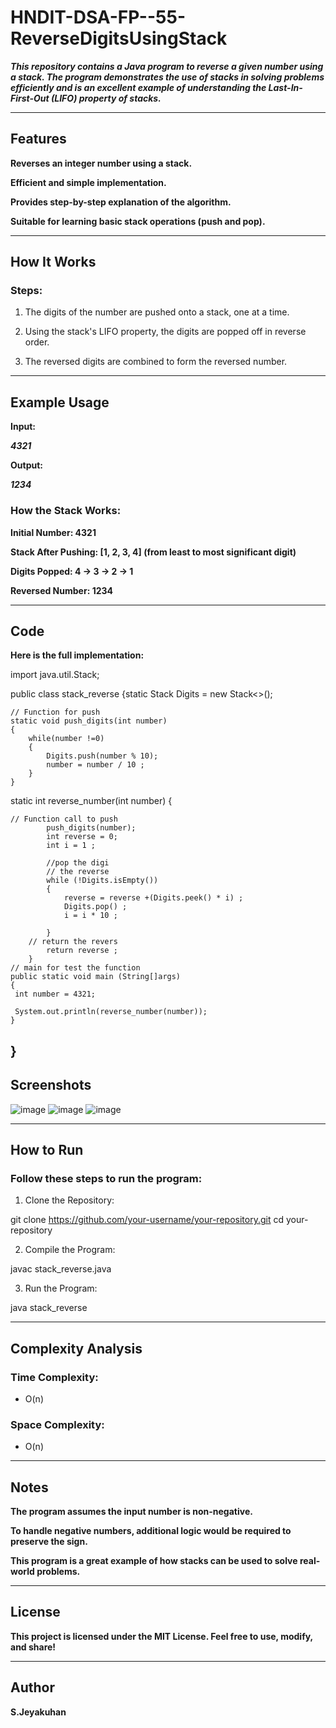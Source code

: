 # HNDIT-DSA-FP--55-ReverseDigitsUsingStack


***This repository contains a Java program to reverse a given number using a stack. The program demonstrates the use of stacks in solving problems efficiently and is an excellent example of understanding the Last-In-First-Out (LIFO) property of stacks.***


---

## Features

**Reverses an integer number using a stack.**

**Efficient and simple implementation.**

**Provides step-by-step explanation of the algorithm.**

**Suitable for learning basic stack operations (push and pop).**



---

## How It Works

### Steps:

1. The digits of the number are pushed onto a stack, one at a time.


2. Using the stack's LIFO property, the digits are popped off in reverse order.


3. The reversed digits are combined to form the reversed number.




---

## Example Usage

__Input:__

***4321***

__Output:__

***1234***

### How the Stack Works:

**Initial Number: 4321**

**Stack After Pushing: [1, 2, 3, 4] (from least to most significant digit)**

**Digits Popped: 4 → 3 → 2 → 1**

**Reversed Number: 1234**



---

## Code

**Here is the full implementation:**

import java.util.Stack;


public class stack_reverse {static Stack <Integer> Digits = new Stack<>();

    // Function for push
    static void push_digits(int number)
    {
        while(number !=0)
        {
            Digits.push(number % 10);
            number = number / 10 ;
        }
    }
static int reverse_number(int number)
        {

    // Function call to push
            push_digits(number);
            int reverse = 0;
            int i = 1 ;

            //pop the digi
            // the reverse
            while (!Digits.isEmpty())
            {
                reverse = reverse +(Digits.peek() * i) ;
                Digits.pop() ;
                i = i * 10 ;

            }
        // return the revers
            return reverse ;
        }
    // main for test the function
    public static void main (String[]args)
    {
     int number = 4321;

     System.out.println(reverse_number(number));
    }



}
---
## Screenshots

![image](https://github.com/user-attachments/assets/736179c6-9861-4ff1-ab1a-316d5284b162)
![image](https://github.com/user-attachments/assets/072dbb43-1c94-44a4-8c6c-bd6c3ad922fb)
![image](https://github.com/user-attachments/assets/15a10929-61fd-4998-86e5-76a1c897a7b8)



---

## How to Run

### Follow these steps to run the program:

1. Clone the Repository:

git clone https://github.com/your-username/your-repository.git
cd your-repository


2. Compile the Program:

javac stack_reverse.java


3. Run the Program:

java stack_reverse




---

## Complexity Analysis

### Time Complexity:

-  O(n)

### Space Complexity:

-  O(n)


---

## Notes

__The program assumes the input number is non-negative.__

__To handle negative numbers, additional logic would be required to preserve the sign.__

__This program is a great example of how stacks can be used to solve real-world problems.__



---

## License

**This project is licensed under the MIT License. Feel free to use, modify, and share!**


---

## Author
**S.Jeyakuhan**
